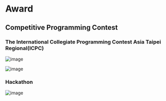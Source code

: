 # Award

## Competitive Programming Contest
### The International Collegiate Programming Contest Asia Taipei Regional(ICPC)
![image](https://user-images.githubusercontent.com/66879339/232228768-d8b96ff4-3421-45f0-ad32-9a0a872d15be.png)

![image](https://user-images.githubusercontent.com/66879339/232228780-d80a38bc-3e0a-4767-9edb-0f5597e0161e.png)

### Hackathon
![image](https://user-images.githubusercontent.com/66879339/232308337-cf10ca04-1e2e-4982-b0ef-b033fcb5c69e.png)

